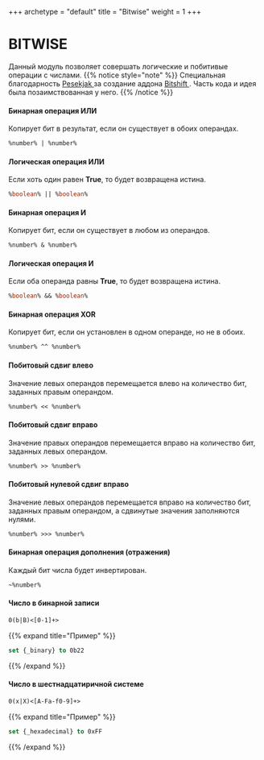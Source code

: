 +++
archetype = "default"
title = "Bitwise"
weight = 1
+++
# BITWISE
Данный модуль позволяет совершать логические и побитивые операции с числами.
{{% notice style="note" %}}
Специальная благодарность [Pesekjak <i class="fas fa-link"></i>](https://github.com/Pesekjak) за создание аддона [Bitshift <i class="fas fa-link"></i>](https://github.com/Pesekjak/Bitshift). Часть кода и идея была позаимствованная у него.
{{% /notice %}}

#### Бинарная операция **ИЛИ**
Копирует бит в результат, если он существует в обоих операндах.
```vb
%number% | %number%
```

#### Логическая операция **ИЛИ**
Если хоть один равен **True**, то будет возвращена истина.
```vb
%boolean% || %boolean%
```

#### Бинарная операция **И**
Копирует бит, если он существует в любом из операндов.
```vb
%number% & %number%
```

#### Логическая операция **И**
Если оба операнда равны **True**, то будет возвращена истина.
```vb
%boolean% && %boolean%
```

#### Бинарная операция **XOR**
Копирует бит, если он установлен в одном операнде, но не в обоих.
```vb
%number% ^^ %number%
```

#### Побитовый сдвиг влево
Значение левых операндов перемещается влево на количество бит, заданных правым операндом.
```vb
%number% << %number%
```

#### Побитовый сдвиг вправо
Значение правых операндов перемещается вправо на количество бит, заданных левых операндом.
```vb
%number% >> %number%
```

#### Побитовый нулевой сдвиг вправо
Значение левых операндов перемещается вправо на количество бит, заданных правым операндом, а сдвинутые значения заполняются нулями.
```vb
%number% >>> %number%
```

#### Бинарная операция дополнения (отражения)
Каждый бит числа будет инвертирован.
```vb
~%number% 
```

#### Число в бинарной записи
```vb
0(b|B)<[0-1]+>
```
{{% expand title="Пример" %}}
```vb
set {_binary} to 0b22
```
{{% /expand %}}
#### Число в шестнадцатиричной системе
```vb
0(x|X)<[A-Fa-f0-9]+>
```
{{% expand title="Пример" %}}
```vb
set {_hexadecimal} to 0xFF
```
{{% /expand %}}


